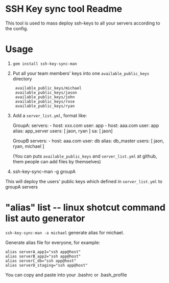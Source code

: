 SSH Key sync tool Readme
========================

This tool is used to mass deploy ssh-keys to all your servers according to the config.


Usage
=====

1. `gem install ssh-key-sync-man`

2. Put all your team members' keys into one `available_public_keys` directory 

        available_public_keys/michael
        available_public_keys/jason
        available_public_keys/john
        available_public_keys/rose
        available_public_keys/ryan

3. Add a `server_list.yml`, format like:

      GroupA:
        servers:
          - host: xxx.com
            user: app
          - host: aaa.com
            user: app
            alias: app_server
        users: [ jaon, ryan ]
        sa: [ jaon]

      GroupB
        servers:
          - host: aaa.com
            user: db
            alias: db_master
        users: [ jaon, ryan, michael ]

    (You can puts `available_public_keys` and `server_list.yml` at github, them people can add files by themselves)

4. ssh-key-sync-man -g groupA

  This will deploy the users' public keys which defined in `server_list.yml` to groupA servers


"alias" list -- linux shotcut command list auto generator
=========================================================

`ssh-key-sync-man -a michael` generate alias for michael.

Generate alias file for everyone, for example:

    alias serverA_app1="ssh app@host"
    alias serverB_app2="ssh app@host"
    alias serverC_db="ssh app@host"
    alias serverD_staging="ssh app@host"

You can copy and paste into your .bashrc or .bash_profile
